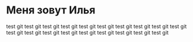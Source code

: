 # Меня зовут Илья
test git
test git
test git
test git
test git
test git
test git
test git
test git
test git
test git
test git
test git
test git
test git
test git
test git
test git
test git

